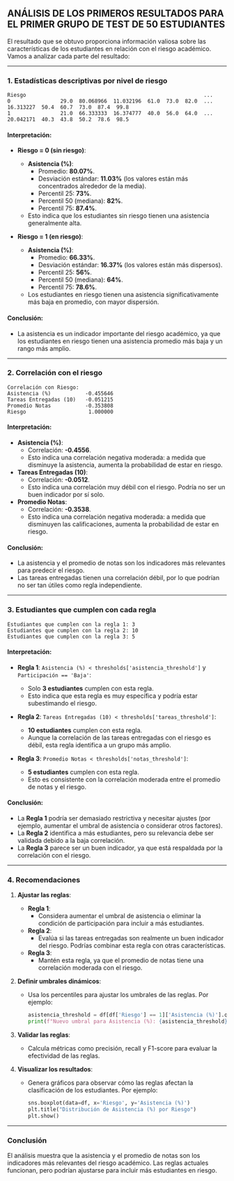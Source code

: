## ANÁLISIS DE LOS PRIMEROS RESULTADOS PARA EL PRIMER GRUPO DE TEST DE 50 ESTUDIANTES

El resultado que se obtuvo proporciona información valiosa sobre las características de los estudiantes en relación con el riesgo académico. Vamos a analizar cada parte del resultado:

---

### **1. Estadísticas descriptivas por nivel de riesgo**
```plaintext
Riesgo                                                         ...
0                29.0  80.068966  11.032196  61.0  73.0  82.0  ...      16.313227  50.4  60.7  73.0  87.4  99.8  
1                21.0  66.333333  16.374777  40.0  56.0  64.0  ...      20.042171  40.3  43.8  50.2  78.6  98.5  
```

#### **Interpretación**:
- **Riesgo = 0 (sin riesgo)**:
  - **Asistencia (%)**:
    - Promedio: **80.07%**.
    - Desviación estándar: **11.03%** (los valores están más concentrados alrededor de la media).
    - Percentil 25: **73%**.
    - Percentil 50 (mediana): **82%**.
    - Percentil 75: **87.4%**.
  - Esto indica que los estudiantes sin riesgo tienen una asistencia generalmente alta.

- **Riesgo = 1 (en riesgo)**:
  - **Asistencia (%)**:
    - Promedio: **66.33%**.
    - Desviación estándar: **16.37%** (los valores están más dispersos).
    - Percentil 25: **56%**.
    - Percentil 50 (mediana): **64%**.
    - Percentil 75: **78.6%**.
  - Los estudiantes en riesgo tienen una asistencia significativamente más baja en promedio, con mayor dispersión.

#### **Conclusión**:
- La asistencia es un indicador importante del riesgo académico, ya que los estudiantes en riesgo tienen una asistencia promedio más baja y un rango más amplio.

---

### **2. Correlación con el riesgo**
```plaintext
Correlación con Riesgo:
Asistencia (%)           -0.455646
Tareas Entregadas (10)   -0.051215
Promedio Notas           -0.353808
Riesgo                    1.000000
```

#### **Interpretación**:
- **Asistencia (%)**:
  - Correlación: **-0.4556**.
  - Esto indica una correlación negativa moderada: a medida que disminuye la asistencia, aumenta la probabilidad de estar en riesgo.
- **Tareas Entregadas (10)**:
  - Correlación: **-0.0512**.
  - Esto indica una correlación muy débil con el riesgo. Podría no ser un buen indicador por sí solo.
- **Promedio Notas**:
  - Correlación: **-0.3538**.
  - Esto indica una correlación negativa moderada: a medida que disminuyen las calificaciones, aumenta la probabilidad de estar en riesgo.

#### **Conclusión**:
- La asistencia y el promedio de notas son los indicadores más relevantes para predecir el riesgo.
- Las tareas entregadas tienen una correlación débil, por lo que podrían no ser tan útiles como regla independiente.

---

### **3. Estudiantes que cumplen con cada regla**
```plaintext
Estudiantes que cumplen con la regla 1: 3
Estudiantes que cumplen con la regla 2: 10
Estudiantes que cumplen con la regla 3: 5
```

#### **Interpretación**:
- **Regla 1**: `Asistencia (%) < thresholds['asistencia_threshold']` y `Participación == 'Baja'`:
  - Solo **3 estudiantes** cumplen con esta regla.
  - Esto indica que esta regla es muy específica y podría estar subestimando el riesgo.

- **Regla 2**: `Tareas Entregadas (10) < thresholds['tareas_threshold']`:
  - **10 estudiantes** cumplen con esta regla.
  - Aunque la correlación de las tareas entregadas con el riesgo es débil, esta regla identifica a un grupo más amplio.

- **Regla 3**: `Promedio Notas < thresholds['notas_threshold']`:
  - **5 estudiantes** cumplen con esta regla.
  - Esto es consistente con la correlación moderada entre el promedio de notas y el riesgo.

#### **Conclusión**:
- La **Regla 1** podría ser demasiado restrictiva y necesitar ajustes (por ejemplo, aumentar el umbral de asistencia o considerar otros factores).
- La **Regla 2** identifica a más estudiantes, pero su relevancia debe ser validada debido a la baja correlación.
- La **Regla 3** parece ser un buen indicador, ya que está respaldada por la correlación con el riesgo.

---

### **4. Recomendaciones**

1. **Ajustar las reglas**:
   - **Regla 1**:
     - Considera aumentar el umbral de asistencia o eliminar la condición de participación para incluir a más estudiantes.
   - **Regla 2**:
     - Evalúa si las tareas entregadas son realmente un buen indicador del riesgo. Podrías combinar esta regla con otras características.
   - **Regla 3**:
     - Mantén esta regla, ya que el promedio de notas tiene una correlación moderada con el riesgo.

2. **Definir umbrales dinámicos**:
   - Usa los percentiles para ajustar los umbrales de las reglas. Por ejemplo:
     ```python
     asistencia_threshold = df[df['Riesgo'] == 1]['Asistencia (%)'].quantile(0.25)
     print(f"Nuevo umbral para Asistencia (%): {asistencia_threshold}")
     ```

3. **Validar las reglas**:
   - Calcula métricas como precisión, recall y F1-score para evaluar la efectividad de las reglas.

4. **Visualizar los resultados**:
   - Genera gráficos para observar cómo las reglas afectan la clasificación de los estudiantes. Por ejemplo:
     ```python
     sns.boxplot(data=df, x='Riesgo', y='Asistencia (%)')
     plt.title("Distribución de Asistencia (%) por Riesgo")
     plt.show()
     ```

---

### **Conclusión**
El análisis muestra que la asistencia y el promedio de notas son los indicadores más relevantes del riesgo académico. Las reglas actuales funcionan, pero podrían ajustarse para incluir más estudiantes en riesgo.
